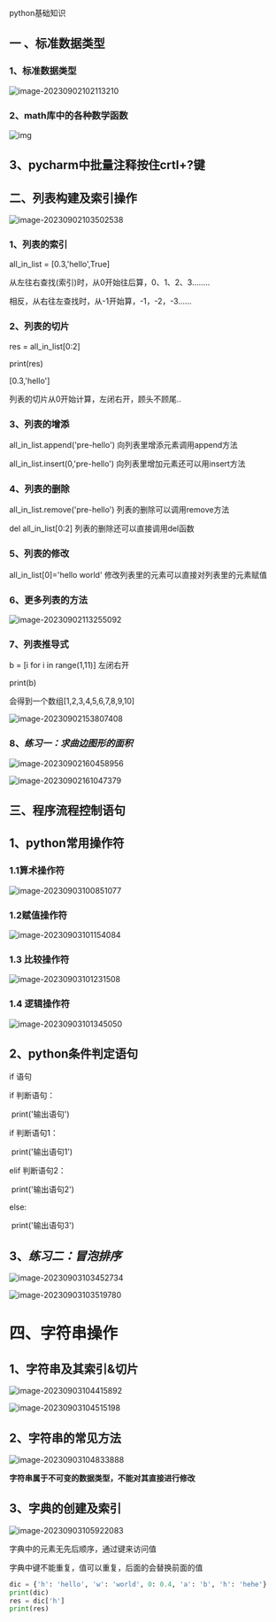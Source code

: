 python基础知识

## 一 、标准数据类型

### 1、标准数据类型

![image-20230902102113210](C:\Users\13343\AppData\Roaming\Typora\typora-user-images\image-20230902102113210.png)

### 2、math库中的各种数学函数

![img](https://p.ananas.chaoxing.com/star3/origin/b00a4a521dbf1c26883ee39d00cb05b3.png)

## 3、pycharm中批量注释按住crtl+?键

## 二、列表构建及索引操作

![image-20230902103502538](C:\Users\13343\AppData\Roaming\Typora\typora-user-images\image-20230902103502538.png)

### 1、列表的索引

all_in_list = [0.3,'hello',True]

从左往右查找(索引)时，从0开始往后算，0、1、2、3........

相反，从右往左查找时，从-1开始算，-1，-2，-3......

### 2、列表的切片

res = all_in_list[0:2]

print(res)

[0.3,'hello']

列表的切片从0开始计算，左闭右开，顾头不顾尾..

### 3、列表的增添

all_in_list.append('pre-hello')  向列表里增添元素调用append方法

all_in_list.insert(0,'pre-hello') 向列表里增加元素还可以用insert方法

### 4、列表的删除

all_in_list.remove('pre-hello')  列表的删除可以调用remove方法

del all_in_list[0:2]   列表的删除还可以直接调用del函数

### 5、列表的修改

all_in_list[0]='hello world'  修改列表里的元素可以直接对列表里的元素赋值

### 6、更多列表的方法

![image-20230902113255092](C:\Users\13343\AppData\Roaming\Typora\typora-user-images\image-20230902113255092.png)

### 7、列表推导式

b = [i for i in range(1,11)]  左闭右开

print(b)

会得到一个数组[1,2,3,4,5,6,7,8,9,10]

![image-20230902153807408](C:\Users\13343\AppData\Roaming\Typora\typora-user-images\image-20230902153807408.png)

### 8、***练习一：求曲边图形的面积***

![image-20230902160458956](C:\Users\13343\AppData\Roaming\Typora\typora-user-images\image-20230902160458956.png)

![image-20230902161047379](C:\Users\13343\AppData\Roaming\Typora\typora-user-images\image-20230902161047379.png)

## 三、程序流程控制语句

## 1、python常用操作符

### 1.1算术操作符

![image-20230903100851077](C:\Users\13343\AppData\Roaming\Typora\typora-user-images\image-20230903100851077.png)

### 1.2赋值操作符

![image-20230903101154084](C:\Users\13343\AppData\Roaming\Typora\typora-user-images\image-20230903101154084.png)

### 1.3 比较操作符

![image-20230903101231508](C:\Users\13343\AppData\Roaming\Typora\typora-user-images\image-20230903101231508.png)

### 1.4 逻辑操作符

![image-20230903101345050](C:\Users\13343\AppData\Roaming\Typora\typora-user-images\image-20230903101345050.png)

## 2、python条件判定语句

if 语句

if 判断语句：

​    print('输出语句')

if 判断语句1：

​    print('输出语句1')

elif 判断语句2：

​	print('输出语句2')

else:

​	print('输出语句3')

## 3、***练习二：冒泡排序***

![image-20230903103452734](C:\Users\13343\AppData\Roaming\Typora\typora-user-images\image-20230903103452734.png)

![image-20230903103519780](C:\Users\13343\AppData\Roaming\Typora\typora-user-images\image-20230903103519780.png)

# 四、字符串操作

## 1、字符串及其索引&切片

![image-20230903104415892](C:\Users\13343\AppData\Roaming\Typora\typora-user-images\image-20230903104415892.png)

![image-20230903104515198](C:\Users\13343\AppData\Roaming\Typora\typora-user-images\image-20230903104515198.png)

## 2、字符串的常见方法

![image-20230903104833888](C:\Users\13343\AppData\Roaming\Typora\typora-user-images\image-20230903104833888.png)

**字符串属于不可变的数据类型，不能对其直接进行修改**

## 3、字典的创建及索引

![image-20230903105922083](C:\Users\13343\AppData\Roaming\Typora\typora-user-images\image-20230903105922083.png)

字典中的元素无先后顺序，通过键来访问值

字典中键不能重复，值可以重复，后面的会替换前面的值

```python
dic = {'h': 'hello', 'w': 'world', 0: 0.4, 'a': 'b', 'h': 'hehe'}
print(dic)
res = dic['h']
print(res)
```